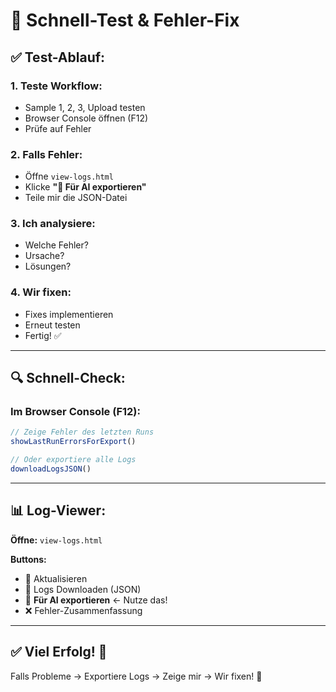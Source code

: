 # 🚀 Schnell-Test & Fehler-Fix

## ✅ Test-Ablauf:

### 1. Teste Workflow:
- Sample 1, 2, 3, Upload testen
- Browser Console öffnen (F12)
- Prüfe auf Fehler

### 2. Falls Fehler:
- Öffne `view-logs.html`
- Klicke **"🤖 Für AI exportieren"**
- Teile mir die JSON-Datei

### 3. Ich analysiere:
- Welche Fehler?
- Ursache?
- Lösungen?

### 4. Wir fixen:
- Fixes implementieren
- Erneut testen
- Fertig! ✅

---

## 🔍 Schnell-Check:

### Im Browser Console (F12):
```javascript
// Zeige Fehler des letzten Runs
showLastRunErrorsForExport()

// Oder exportiere alle Logs
downloadLogsJSON()
```

---

## 📊 Log-Viewer:

**Öffne:** `view-logs.html`

**Buttons:**
- 🔄 Aktualisieren
- 💾 Logs Downloaden (JSON)
- 🤖 **Für AI exportieren** ← Nutze das!
- ❌ Fehler-Zusammenfassung

---

## ✅ Viel Erfolg! 🎉

Falls Probleme → Exportiere Logs → Zeige mir → Wir fixen! 🚀

